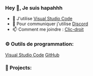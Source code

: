 
### Hey 👋, Je suis hapahhh

- 🔭 J'utilise [Visual Studio Code](https://code.visualstudio.com/)
- 🌱 Pour communiquer j'utilise [Discord](https://discord.com/)
- 📫 Comment me joindre : [Clic-droit](https://discord.gg/9v4ZVfSSDU)

### ⚙️ Outils de programmation:
[Visual Studio Code](https://code.visualstudio.com/)
[GitHub](https://github.com)


### 🚩 Projects:
